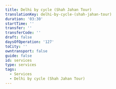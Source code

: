 ```yaml
---
title: Delhi by cycle (Shah Jahan Tour)
translationKey: delhi-by-cycle-(shah-jahan-tour)
duration: '03:30'
startTime: ''
transfer: ''
transferCode: ''
draft: false
daysOfOperation: '127'
toCity: ''
owntransport: false
guide: false
id: services
type: services
tags:
  - Services
  - Delhi by cycle (Shah Jahan Tour)
---
```


